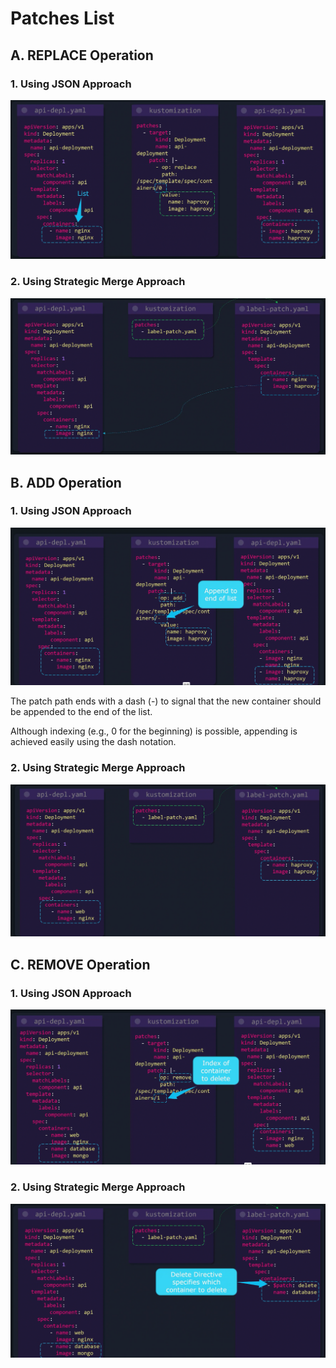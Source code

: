 # Patches List

## A.   REPLACE Operation

### 1. Using JSON Approach
![](../../images/kubernetes_kustomize38.png)


### 2. Using Strategic Merge Approach
![](../../images/kubernetes_kustomize39.png)


## B. ADD Operation

### 1. Using JSON Approach
![](../../images/kubernetes_kustomize40.png)

The patch path ends with a dash (-) to signal that the new container should be appended to the end of the list. 

Although indexing (e.g., 0 for the beginning) is possible, appending is achieved easily using the dash notation.


### 2. Using Strategic Merge Approach
![](../../images/kubernetes_kustomize41.png)



## C. REMOVE Operation

### 1. Using JSON Approach

![](../../images/kubernetes_kustomize42.png)



### 2. Using Strategic Merge Approach
![](../../images/kubernetes_kustomize43.png)
